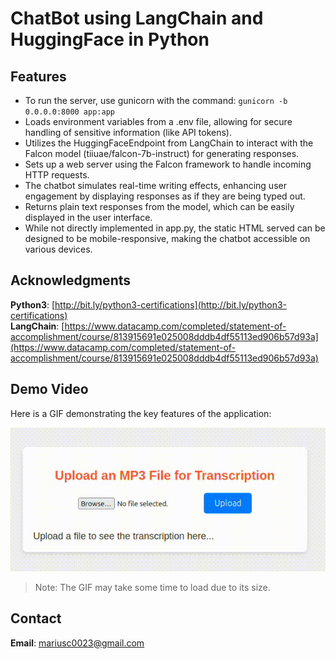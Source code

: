 # ChatBot using LangChain and HuggingFace in Python

## Features
- To run the server, use gunicorn with the command: `gunicorn -b 0.0.0.0:8000 app:app`
- Loads environment variables from a .env file, allowing for secure handling of sensitive information (like API tokens).
- Utilizes the HuggingFaceEndpoint from LangChain to interact with the Falcon model (tiiuae/falcon-7b-instruct) for generating responses.
- Sets up a web server using the Falcon framework to handle incoming HTTP requests.
- The chatbot simulates real-time writing effects, enhancing user engagement by displaying responses as if they are being typed out.
- Returns plain text responses from the model, which can be easily displayed in the user interface.
- While not directly implemented in app.py, the static HTML served can be designed to be mobile-responsive, making the chatbot accessible on various devices.

## Acknowledgments

**Python3**: [http://bit.ly/python3-certifications](http://bit.ly/python3-certifications)  
**LangChain**: [https://www.datacamp.com/completed/statement-of-accomplishment/course/813915691e025008dddb4df55113ed906b57d93a](https://www.datacamp.com/completed/statement-of-accomplishment/course/813915691e025008dddb4df55113ed906b57d93a)
<br>


## Demo Video

Here is a GIF demonstrating the key features of the application:

![Demo Video](https://github.com/marius2347/Automatic-Speech-Recognition-using-Deep-Learning-in-Python/blob/main/video.gif)

> Note: The GIF may take some time to load due to its size.

## Contact

**Email**: mariusc0023@gmail.com
